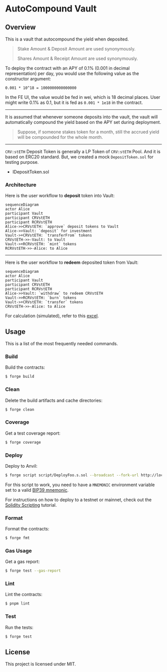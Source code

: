 # AutoCompound Vault

## Overview

This is a vault that autocompound the yield when deposited.

> Stake Amount & Deposit Amount are used synonymously.
>
> Shares Amount & Receipt Amount are used synonymously.

To deploy the contract with an APY of 0.1% (0.001 in decimal representation) per day, you would use the following value as the constructor argument:

```
0.001 * 10^18 = 1000000000000000
```

In the FE UI, the value would be fed in wei, which is 18 decimal places. User might write 0.1% as 0.1, but it is fed as `0.001 * 1e18` in the contract.

---

It is assumed that whenever someone deposits into the vault, the vault will automatically compound the yield based on the APY set during deployment.

> Suppose, if someone stakes token for a month, still the accrued yield will be compounded for the whole month.

---

`CRV:stETH` Deposit Token is generally a LP Token of `CRV:stETH` Pool. And it is based on ERC20 standard. But, we created a mock `DepositToken.sol` for testing purpose.

- IDepositToken.sol

### Architecture

Here is the user workflow to **deposit** token into Vault:

```mermaid
sequenceDiagram
actor Alice
participant Vault
participant CRVstETH
participant RCRVstETH
Alice->>CRVstETH: `approve` deposit tokens to Vault
Alice->>Vault: `deposit` for investment
Vault->+CRVstETH: `transferFrom` tokens
CRVstETH->>-Vault: to Vault
Vault->+RCRVstETH: `mint` tokens
RCRVstETH->>-Alice: to Alice
```

---

Here is the user workflow to **redeem** deposited token from Vault:

```mermaid
sequenceDiagram
actor Alice
participant Vault
participant CRVstETH
participant RCRVstETH
Alice->>Vault: `withdraw` to redeem CRVstETH
Vault->>RCRVstETH: `burn` tokens
Vault->+CRVstETH: `transfer` tokens
CRVstETH->>-Alice: to Alice
```

For calculation (simulated), refer to this [excel](./docs/VaultRecord.xlsx).

## Usage

This is a list of the most frequently needed commands.

### Build

Build the contracts:

```sh
$ forge build
```

### Clean

Delete the build artifacts and cache directories:

```sh
$ forge clean
```

### Coverage

Get a test coverage report:

```sh
$ forge coverage
```

### Deploy

Deploy to Anvil:

```sh
$ forge script script/DeployFoo.s.sol --broadcast --fork-url http://localhost:8545
```

For this script to work, you need to have a `MNEMONIC` environment variable set to a valid
[BIP39 mnemonic](https://iancoleman.io/bip39/).

For instructions on how to deploy to a testnet or mainnet, check out the
[Solidity Scripting](https://book.getfoundry.sh/tutorials/solidity-scripting.html) tutorial.

### Format

Format the contracts:

```sh
$ forge fmt
```

### Gas Usage

Get a gas report:

```sh
$ forge test --gas-report
```

### Lint

Lint the contracts:

```sh
$ pnpm lint
```

### Test

Run the tests:

```sh
$ forge test
```

## License

This project is licensed under MIT.
